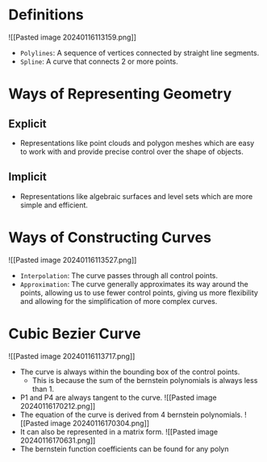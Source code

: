 # Definitions
![[Pasted image 20240116113159.png]]
* `Polylines`: A sequence of vertices connected by straight line segments.
* `Spline`: A curve that connects 2 or more points.

# Ways of Representing Geometry
## Explicit
* Representations like point clouds and polygon meshes which are easy to work with and provide precise control over the shape of objects.
## Implicit
* Representations like algebraic surfaces and level sets which are more simple and efficient.


# Ways of Constructing Curves
![[Pasted image 20240116113527.png]]
* `Interpolation`: The curve passes through all control points.
* `Approximation`: The curve generally approximates its way around the points, allowing us to use fewer control points, giving us more flexibility and allowing for the simplification of more complex curves.

# Cubic Bezier Curve
![[Pasted image 20240116113717.png]]
* The curve is always within the bounding box of the control points.
	* This is because the sum of the bernstein polynomials is always less than 1.
* P1 and P4 are always tangent to the curve.
![[Pasted image 20240116170212.png]]
* The equation of the curve is derived from 4 bernstein polynomials.
![[Pasted image 20240116170304.png]]
* It can also be represented in a matrix form.
![[Pasted image 20240116170631.png]]
* The bernstein function coefficients can be found for any polyn